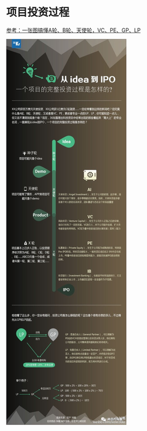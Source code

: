 # 项目投资过程

[参考：一张图搞懂A轮、B轮、天使轮，VC、PE、GP、LP](http://www.sohu.com/a/131705910_697513)

![从idea到IPO](img/project-investment.jpeg)